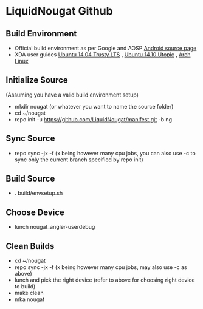 LiquidNougat Github
===================

Build Environment
--------------------
- Official build environment as per Google and AOSP [Android source page](http://source.android.com/source/index.html)
- XDA user guides [Ubuntu 14.04 Trusty LTS](http://forum.xda-developers.com/showthread.php?t=2639611) , 
[Ubuntu 14.10 Utopic](http://forum.xda-developers.com/chef-central/android/howto-setup-ubuntu-14-10-utopic-unicorn-t2862442) , 
[Arch Linux](https://wiki.archlinux.org/index.php/android#Building_Android)

Initialize Source
--------------------
(Assuming you have a valid build environment setup)
- mkdir nougat (or whatever you want to name the source folder)
- cd ~/nougat
- repo init -u https://github.com/LiquidNougat/manifest.git -b ng

Sync Source
--------------------
- repo sync -jx -f (x being however many cpu jobs, you can also use -c to sync only the current branch specified by repo init)

Build Source
--------------------
- . build/envsetup.sh

Choose Device
--------------------
- lunch nougat_angler-userdebug

Clean Builds
--------------------
- cd ~/nougat
- repo sync -jx -f (x being however many cpu jobs, may also use -c as above)
- lunch and pick the right device (refer to above for choosing right device to build)
- make clean
- mka nougat
﻿
